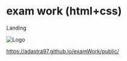 # exam work (html+css)
Landing

![Logo](https://adastra97.github.io/examWork/public/images/logo.svg)

https://adastra97.github.io/examWork/public/
